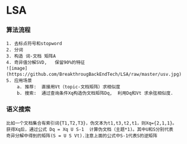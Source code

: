 # LSA

### 算法流程  
    1. 去标点符号和stopword
    2. 分词  
    3. 构造 词-文档 矩阵A
    4. 奇异值分解SVD,   保留90%的特征 
    ![image](https://github.com/BreakthrougBackEndTech/LSA/raw/master/usv.jpg)
    5. 应用场景
        a. 推荐:  直接用Vt（topic-文档矩阵）求相似度
        b. 搜索:  通过查询条件Xq构造伪文档矩阵Dq,  利用Dq和Vt 求余弦相似度.

### 语义搜索
    比如一个文档集合有索引词{T1,T2,T3}，伪文本为t1,t3,t2,t1，则Xq={2,1,1}。
    获得Xq后，通过公式 Dq = Xq U S-1  计算伪文档（主题*1)。其中U和S分别代表
    奇异分解中得到的矩阵(S = U S Vt).注意上面的公式中S-1代表S的逆矩阵
